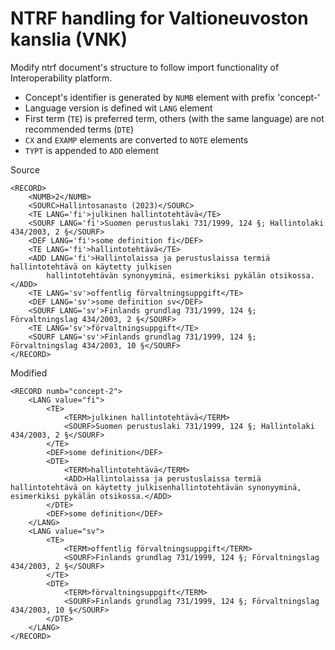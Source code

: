 # NTRF handling for Valtioneuvoston kanslia (VNK)

Modify ntrf document's structure to follow import functionality of Interoperability platform.

- Concept's identifier is generated by `NUMB` element with prefix 'concept-'
- Language version is defined wit `LANG` element
- First term (`TE`) is preferred term, others (with the same language) are not recommended terms (`DTE`)
- `CX` and `EXAMP` elements are converted to `NOTE` elements
- `TYPT` is appended to `ADD` element

Source
```
<RECORD>
    <NUMB>2</NUMB>
    <SOURC>Hallintosanasto (2023)</SOURC>
    <TE LANG='fi'>julkinen hallintotehtävä</TE>
    <SOURF LANG='fi'>Suomen perustuslaki 731/1999, 124 §; Hallintolaki 434/2003, 2 §</SOURF>
    <DEF LANG='fi'>some definition fi</DEF>
    <TE LANG='fi'>hallintotehtävä</TE>
    <ADD LANG='fi'>Hallintolaissa ja perustuslaissa termiä hallintotehtävä on käytetty julkisen
        hallintotehtävän synonyyminä, esimerkiksi pykälän otsikossa.</ADD>
    <TE LANG='sv'>offentlig förvaltningsuppgift</TE>
    <DEF LANG='sv'>some definition sv</DEF>
    <SOURF LANG='sv'>Finlands grundlag 731/1999, 124 §; Förvaltningslag 434/2003, 2 §</SOURF>
    <TE LANG='sv'>förvaltningsuppgift</TE>
    <SOURF LANG='sv'>Finlands grundlag 731/1999, 124 §; Förvaltningslag 434/2003, 10 §</SOURF>
</RECORD>
```

Modified
```
<RECORD numb="concept-2">
    <LANG value="fi">
        <TE>
            <TERM>julkinen hallintotehtävä</TERM>
            <SOURF>Suomen perustuslaki 731/1999, 124 §; Hallintolaki 434/2003, 2 §</SOURF>
        </TE>
        <DEF>some definition</DEF>
        <DTE>
            <TERM>hallintotehtävä</TERM>
            <ADD>Hallintolaissa ja perustuslaissa termiä hallintotehtävä on käytetty julkisenhallintotehtävän synonyyminä, esimerkiksi pykälän otsikossa.</ADD>
        </DTE>
        <DEF>some definition</DEF>
    </LANG>
    <LANG value="sv">
        <TE>
            <TERM>offentlig förvaltningsuppgift</TERM>
            <SOURF>Finlands grundlag 731/1999, 124 §; Förvaltningslag 434/2003, 2 §</SOURF>
        </TE>
        <DTE>
            <TERM>förvaltningsuppgift</TERM>
            <SOURF>Finlands grundlag 731/1999, 124 §; Förvaltningslag 434/2003, 10 §</SOURF>
        </DTE>
    </LANG>
</RECORD>
```